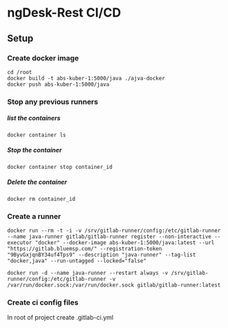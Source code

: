 # ngDesk-Rest CI/CD

## Setup

### Create docker image

`cd /root`  
`docker build -t abs-kuber-1:5000/java ./ajva-docker`  
`docker push abs-kuber-1:5000/java`  

### Stop any previous runners

##### list the containers

`docker container ls`

##### Stop the container

`docker container stop container_id`

##### Delete the container

`docker rm container_id`


### Create a runner

`docker run --rm -t -i -v /srv/gitlab-runner/config:/etc/gitlab-runner --name java-runner gitlab/gitlab-runner register --non-interactive --executor "docker" --docker-image abs-kuber-1:5000/java:latest --url "https://gitlab.bluemsp.com/" --registration-token "9ByvGxjqnBY34uf4Tps9" --description "java-runner" --tag-list "docker,java" --run-untagged --locked="false"`

`docker run -d --name java-runner --restart always -v /srv/gitlab-runner/config:/etc/gitlab-runner -v /var/run/docker.sock:/var/run/docker.sock gitlab/gitlab-runner:latest`

### Create ci config files

In root of project create .gitlab-ci.yml
